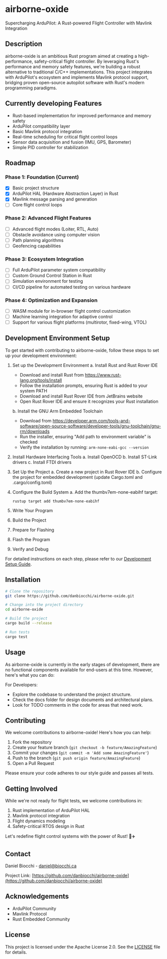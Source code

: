 # airborne-oxide

Supercharging ArduPilot: A Rust-powered Flight Controller with Mavlink Integration

## Description

airborne-oxide is an ambitious Rust program aimed at creating a high-performance, safety-critical flight controller. By leveraging Rust's performance and memory safety features, we're building a robust alternative to traditional C/C++ implementations. This project integrates with ArduPilot's ecosystem and implements Mavlink protocol support, bridging proven open-source autopilot software with Rust's modern programming paradigms.

## Currently developing Features

- Rust-based implementation for improved performance and memory safety
- ArduPilot compatibility layer
- Basic Mavlink protocol integration
- Real-time scheduling for critical flight control loops
- Sensor data acquisition and fusion (IMU, GPS, Barometer)
- Simple PID controller for stabilization

## Roadmap

### Phase 1: Foundation (Current)
- [x] Basic project structure
- [x] ArduPilot HAL (Hardware Abstraction Layer) in Rust
- [x] Mavlink message parsing and generation
- [ ] Core flight control loops

### Phase 2: Advanced Flight Features
- [ ] Advanced flight modes (Loiter, RTL, Auto)
- [ ] Obstacle avoidance using computer vision
- [ ] Path planning algorithms
- [ ] Geofencing capabilities

### Phase 3: Ecosystem Integration
- [ ] Full ArduPilot parameter system compatibility
- [ ] Custom Ground Control Station in Rust
- [ ] Simulation environment for testing
- [ ] CI/CD pipeline for automated testing on various hardware

### Phase 4: Optimization and Expansion
- [ ] WASM module for in-browser flight control customization
- [ ] Machine learning integration for adaptive control
- [ ] Support for various flight platforms (multirotor, fixed-wing, VTOL)

## Development Environment Setup

To get started with contributing to airborne-oxide, follow these steps to set up your development environment:

1. Set up the Development Environment
   a. Install Rust and Rust Rover IDE
    - Download and install Rust from https://www.rust-lang.org/tools/install
    - Follow the installation prompts, ensuring Rust is added to your system PATH
    - Download and install Rust Rover IDE from JetBrains website
    - Open Rust Rover IDE and ensure it recognizes your Rust installation

   b. Install the GNU Arm Embedded Toolchain
    - Download from https://developer.arm.com/tools-and-software/open-source-software/developer-tools/gnu-toolchain/gnu-rm/downloads
    - Run the installer, ensuring "Add path to environment variable" is checked
    - Verify the installation by running: `arm-none-eabi-gcc --version`

2. Install Hardware Interfacing Tools
   a. Install OpenOCD
   b. Install ST-Link drivers
   c. Install FTDI drivers

3. Set Up the Project
   a. Create a new project in Rust Rover IDE
   b. Configure the project for embedded development (update Cargo.toml and .cargo/config.toml)

4. Configure the Build System
   a. Add the thumbv7em-none-eabihf target:
      ```
      rustup target add thumbv7em-none-eabihf
      ```

5. Write Your Program
6. Build the Project
7. Prepare for Flashing
8. Flash the Program
9. Verify and Debug

For detailed instructions on each step, please refer to our [Development Setup Guide](docs/dev_setup_guide.md).

## Installation

```bash
# Clone the repository
git clone https://github.com/danbiocchi/airborne-oxide.git

# Change into the project directory
cd airborne-oxide

# Build the project
cargo build --release

# Run tests
cargo test
```

## Usage

As airborne-oxide is currently in the early stages of development, there are no functional components available for end-users at this time. However, here's what you can do:

For Developers:
- Explore the codebase to understand the project structure.
- Check the docs folder for design documents and architectural plans.
- Look for TODO comments in the code for areas that need work.

## Contributing

We welcome contributions to airborne-oxide! Here's how you can help:

1. Fork the repository
2. Create your feature branch (`git checkout -b feature/AmazingFeature`)
3. Commit your changes (`git commit -m 'Add some AmazingFeature'`)
4. Push to the branch (`git push origin feature/AmazingFeature`)
5. Open a Pull Request

Please ensure your code adheres to our style guide and passes all tests.

## Getting Involved

While we're not ready for flight tests, we welcome contributions in:

1. Rust implementation of ArduPilot HAL
2. Mavlink protocol integration
3. Flight dynamics modeling
4. Safety-critical RTOS design in Rust

Let's redefine flight control systems with the power of Rust! 🦀✈️

## Contact

Daniel Biocchi - daniel@biocchi.ca

Project Link: [https://github.com/danbiocchi/airborne-oxide](https://github.com/danbiocchi/airborne-oxide)

## Acknowledgements

- ArduPilot Community
- Mavlink Protocol
- Rust Embedded Community

## License

This project is licensed under the Apache License 2.0. See the [LICENSE](LICENSE) file for details.
